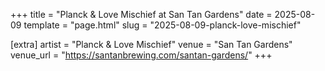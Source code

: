 +++
title = "Planck & Love Mischief at San Tan Gardens"
date = 2025-08-09
template = "page.html"
slug = "2025-08-09-planck-love-mischief"

[extra]
artist = "Planck & Love Mischief"
venue = "San Tan Gardens"
venue_url = "https://santanbrewing.com/santan-gardens/"
+++
